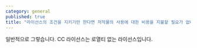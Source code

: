 ```yaml
---
category: general
published: true
title: "라이선스의 조건을 지키기만 한다면 저작물의 사용에 대한 비용을 지불할 필요가 없나요?"
---
```





일반적으로 그렇습니다. CC 라이선스는 로열티 없는 라이선스입니다.
